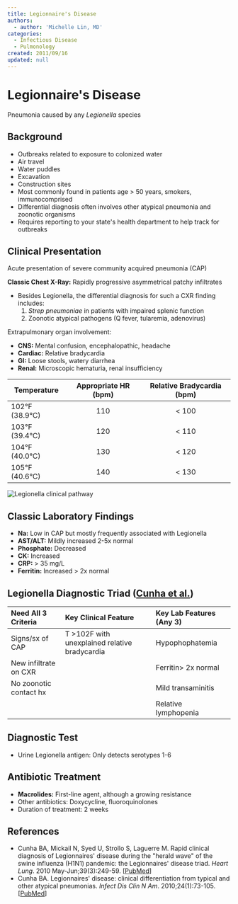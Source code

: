```yaml
---
title: Legionnaire's Disease
authors:
  - author: 'Michelle Lin, MD'
categories:
  - Infectious Disease
  - Pulmonology
created: 2011/09/16
updated: null
---
```


# Legionnaire's Disease

Pneumonia caused by any _Legionella_ species

## Background

- Outbreaks related to exposure to colonized water
- Air travel
- Water puddles
- Excavation
- Construction sites
- Most commonly found in patients age > 50 years, smokers, immunocomprised
- Differential diagnosis often involves other atypical pneumonia and zoonotic organisms 
- Requires reporting to your state's health department to help track for outbreaks

## Clinical Presentation

Acute presentation of severe community acquired pneumonia (CAP) 

**Classic Chest X-Ray:** Rapidly progressive asymmetrical patchy infiltrates

- Besides Legionella, the differential diagnosis for such a CXR finding includes: 
  1. _Strep pneumoniae_ in patients with impaired splenic function 
  2. Zoonotic atypical pathogens (Q fever, tularemia, adenovirus)

Extrapulmonary organ involvement:

- **CNS:** Mental confusion, encephalopathic, headache
- **Cardiac:** Relative bradycardia
- **GI:** Loose stools, watery diarrhea
- **Renal:** Microscopic hematuria, renal insufficiency 

| Temperature    | Appropriate HR (bpm) | Relative Bradycardia (bpm) |
| -------------- | :------------------: | :------------------------: |
| 102°F (38.9°C) | 110                  | &lt; 100                   |
| 103°F (39.4°C) | 120                  | &lt; 110                   |
| 104°F (40.0°C) | 130                  | &lt; 120                   |
| 105°F (40.6°C) | 140                  | &lt; 130                   |

![Legionella clinical pathway](media/legionella_image-1.png)

## Classic Laboratory Findings

- **Na:** Low in CAP but mostly frequently associated with Legionella 
- **AST/ALT:** Mildly increased 2-5x normal
- **Phosphate:** Decreased
- **CK:** Increased
- **CRP:** > 35 mg/L
- **Ferritin:** Increased > 2x normal 

## Legionella Diagnostic Triad ([Cunha et al.](http://www.ncbi.nlm.nih.gov/pubmed/?term=20457348))

| **Need All 3 Criteria**  | **Key Clinical Feature**                      | **Key Lab Features (Any 3)** |
| :----------------------- | :-------------------------------------------- | :--------------------------- |
| Signs/sx of CAP          | T >102F with unexplained relative bradycardia | Hypophophatemia              |
| New infiltrate on CXR    |                                               | Ferritin> 2x normal          |
| No zoonotic contact hx   |                                               | Mild transaminitis           |
|                          |                                               | Relative lymphopenia         |

## Diagnostic Test

- Urine Legionella antigen: Only detects serotypes 1-6

## Antibiotic Treatment

- **Macrolides:** First-line agent, although a growing resistance
- Other antibiotics: Doxycycline, fluoroquinolones 
- Duration of treatment: 2 weeks

## References

- Cunha BA, Mickail N, Syed U, Strollo S, Laguerre M. Rapid clinical diagnosis of Legionnaires' disease during the "herald wave" of the swine influenza (H1N1) pandemic: the Legionnaires' disease triad. _Heart Lung_. 2010 May-Jun;39(3):249-59. [[PubMed](http://www.ncbi.nlm.nih.gov/pubmed/?term=20457348)]
- Cunha BA. Legionnaires' disease: clinical differentiation from typical and other atypical pneumonias. _Infect Dis Clin N Am_. 2010;24(1):73-105. [[PubMed](http://www.ncbi.nlm.nih.gov/pubmed/?term=20171547)]

